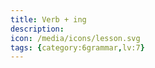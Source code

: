 ```yaml
---
title: Verb + ing
description: 
icon: /media/icons/lesson.svg
tags: {category:6grammar,lv:7}
---
```


